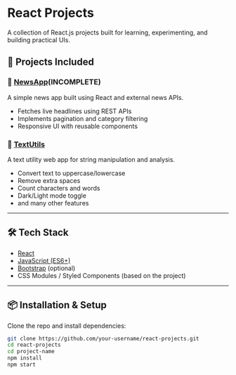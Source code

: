 # React Projects

A collection of React.js projects built for learning, experimenting, and building practical UIs.

## 🚀 Projects Included

### 📱 [NewsApp](./newsapp)(INCOMPLETE)
A simple news app built using React and external news APIs.

- Fetches live headlines using REST APIs
- Implements pagination and category filtering
- Responsive UI with reusable components

### 📝 [TextUtils](./textutils)
A text utility web app for string manipulation and analysis.

- Convert text to uppercase/lowercase
- Remove extra spaces
- Count characters and words
- Dark/Light mode toggle
- and many other features 

---

## 🛠 Tech Stack

- [React](https://reactjs.org/)
- [JavaScript (ES6+)](https://developer.mozilla.org/en-US/docs/Web/JavaScript)
- [Bootstrap](https://getbootstrap.com/) (optional)
- CSS Modules / Styled Components (based on the project)

---

## 📦 Installation & Setup

Clone the repo and install dependencies:

```bash
git clone https://github.com/your-username/react-projects.git
cd react-projects
cd project-name
npm install
npm start
